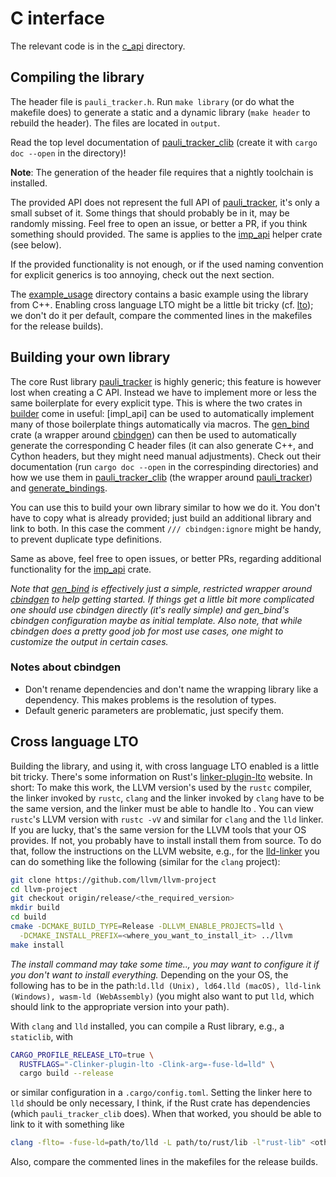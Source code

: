 # C interface

The relevant code is in the [c_api](../c_api) directory.

## Compiling the library

The header file is `pauli_tracker.h`. Run `make library` (or do what the makefile does)
to generate a static and a dynamic library (`make header` to rebuild the header). The
files are located in `output`.

Read the top level documentation of [pauli_tracker_clib]
(create it with `cargo doc --open` in the directory)!

**Note**: The generation of the header file requires that a nightly toolchain is
installed.

The provided API does not represent the full API of [pauli_tracker], it's only a small
subset of it. Some things that should probably be in it, may be randomly missing. Feel
free to open an issue, or better a PR, if you think something should provided. The same
is applies to the [imp_api] helper crate (see below).

If the provided functionality is not enough, or if the used naming convention for
explicit generics is too annoying, check out the next section.

The [example_usage](../c_api/example_usage) directory contains a basic example using the
library from C++. Enabling cross language LTO might be a little bit tricky (cf.
[lto](#cross-language-lto)); we don't do it per default, compare the commented lines in
the makefiles for the release builds).

## Building your own library

The core Rust library [pauli_tracker] is highly generic; this feature is however lost
when creating a C API. Instead we have to implement more or less the same boilerplate
for every explicit type. This is where the two crates in [builder](../c_api/builder)
come in useful: [impl_api] can be used to automatically
implement many of those boilerplate things automatically via macros.
The [gen_bind] crate (a wrapper around [cbindgen]) can then be used to automatically
generate the corresponding C header files (it can also generate C++, and Cython headers,
but they might need manual adjustments). Check out their documentation (run `cargo doc
--open` in the correspinding directories) and how we use them in
[pauli_tracker_clib] (the wrapper around [pauli_tracker]) and
[generate_bindings](../c_api/generate_bindings).

You can use this to build your own library similar to how we do it. You don't have to
copy what is already provided; just build an additional library and link to both. In
this case the comment `/// cbindgen:ignore` might be handy, to prevent duplicate type
definitions.

Same as above, feel free to open issues, or better PRs, regarding additional
functionality for the [imp_api] crate.

*Note that [gen_bind] is effectively just a simple, restricted wrapper around [cbindgen]
to help getting started. If things get a little bit more complicated one should use
cbindgen directly (it's really simple) and gen_bind's cbindgen configuration maybe as
initial template. Also note, that while cbindgen does a pretty good job for most
use cases, one might to customize the output in certain cases.*

### Notes about cbindgen

- Don't rename dependencies and don't name the wrapping library like a dependency. This
  makes problems is the resolution of types.
- Default generic parameters are problematic, just specify them.

## Cross language LTO

Building the library, and using it, with cross language LTO enabled is a little bit
tricky. There's some information on Rust's [linker-plugin-lto] website. In short: To
make this work, the LLVM version's used by the `rustc` compiler, the linker invoked by
`rustc`, `clang` and the linker invoked by `clang` have to be the same version, and the
linker must be able to handle lto . You can view `rustc`'s LLVM version with `rustc -vV`
and similar for `clang` and the `lld` linker. If you are lucky, that's the same version
for the LLVM tools that your OS provides. If not, you probably have to install install
them from source. To do that, follow the instructions on the LLVM website, e.g., for
the [lld-linker] you can do something like the following (similar for the `clang`
project):
```bash
git clone https://github.com/llvm/llvm-project
cd llvm-project
git checkout origin/release/<the_required_version>
mkdir build
cd build
cmake -DCMAKE_BUILD_TYPE=Release -DLLVM_ENABLE_PROJECTS=lld \
  -DCMAKE_INSTALL_PREFIX=<where_you_want_to_install_it> ../llvm
make install
```
*The install command may take some time.., you may want to configure it if you don't
want to install everything.* Depending on the your OS, the following has
to be in the path:`ld.lld (Unix), ld64.lld (macOS), lld-link (Windows), wasm-ld
(WebAssembly)` (you might also want to put `lld`, which should link to the appropriate
version into your path).

With `clang` and `lld` installed, you can compile a Rust
library, e.g., a `staticlib`, with
```bash
CARGO_PROFILE_RELEASE_LTO=true \
  RUSTFLAGS="-Clinker-plugin-lto -Clink-arg=-fuse-ld=lld" \
  cargo build --release
```
or similar configuration in a `.cargo/config.toml`. Setting the linker here to `lld`
should be only necessary, I think, if the Rust crate has dependencies (which
`pauli_tracker_clib` does). When that worked, you should be able to link to it
with something like
```bash
clang -flto= -fuse-ld=path/to/lld -L path/to/rust/lib -l"rust-lib" <other_stuff>
```
Also, compare the commented lines in the makefiles for the release builds.

[pauli_tracker]: https://github.com/taeruh/pauli_tracker
[pauli_tracker_clib]: ../c_api/pauli_tracker_clib/
[gen_bind]: ../bind/c_api/builder/gen_bind
[cbindgen]: https://github.com/mozilla/cbindgen
[imp_api]: ../c_api/builder/impl_api/
[linker-plugin-lto]: https://doc.rust-lang.org/rustc/linker-plugin-lto.html
[lld-linker]: https://lld.llvm.org/
